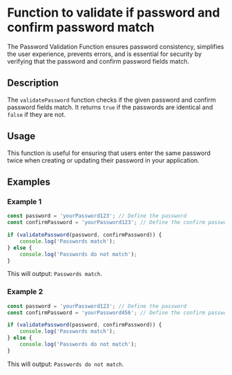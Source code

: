 # Function to validate if password and confirm password match
The Password Validation Function ensures password consistency, simplifies the user experience, prevents errors, and is essential for security by verifying that the password and confirm password fields match.

## Description
The `validatePassword` function checks if the given password and confirm password fields match. It returns `true` if the passwords are identical and `false` if they are not.

## Usage
This function is useful for ensuring that users enter the same password twice when creating or updating their password in your application. 

## Examples

### Example 1
```javascript
const password = 'yourPassword123'; // Define the password
const confirmPassword = 'yourPassword123'; // Define the confirm password

if (validatePassword(password, confirmPassword)) {
    console.log('Passwords match');
} else {
    console.log('Passwords do not match');
}
```
This will output: `Passwords match`.

### Example 2
```javascript
const password = 'yourPassword123'; // Define the password
const confirmPassword = 'yourPassword456'; // Define the confirm password

if (validatePassword(password, confirmPassword)) {
    console.log('Passwords match');
} else {
    console.log('Passwords do not match');
}
```
This will output: `Passwords do not match`.
